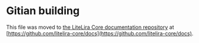 Gitian building
================

This file was moved to [the LiteLira Core documentation repository](https://github.com/litelira-core/docs/blob/master/gitian-building.md) at [https://github.com/litelira-core/docs](https://github.com/litelira-core/docs).
